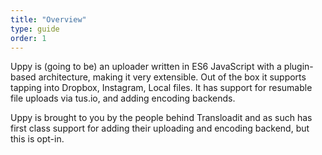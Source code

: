 ```yaml
---
title: "Overview"
type: guide
order: 1
---
```


Uppy is (going to be) an uploader written in ES6 JavaScript with a plugin-based architecture, making it very extensible. Out of the box it supports tapping into Dropbox, Instagram, Local files. It has support for resumable file uploads via tus.io, and adding encoding backends.

Uppy is brought to you by the people behind Transloadit and as such has first class support for adding their uploading and encoding backend, but this is opt-in.
